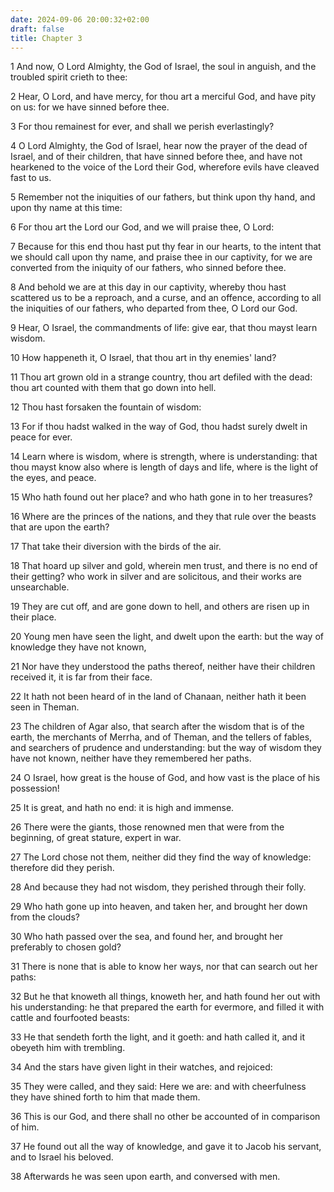 ```yaml
---
date: 2024-09-06 20:00:32+02:00
draft: false
title: Chapter 3
---
```




1 And now, O Lord Almighty, the God of Israel, the soul in anguish, and the troubled spirit crieth to thee:

2 Hear, O Lord, and have mercy, for thou art a merciful God, and have pity on us: for we have sinned before thee.

3 For thou remainest for ever, and shall we perish everlastingly?

4 O Lord Almighty, the God of Israel, hear now the prayer of the dead of Israel, and of their children, that have sinned before thee, and have not hearkened to the voice of the Lord their God, wherefore evils have cleaved fast to us.

5 Remember not the iniquities of our fathers, but think upon thy hand, and upon thy name at this time:

6 For thou art the Lord our God, and we will praise thee, O Lord:

7 Because for this end thou hast put thy fear in our hearts, to the intent that we should call upon thy name, and praise thee in our captivity, for we are converted from the iniquity of our fathers, who sinned before thee.

8 And behold we are at this day in our captivity, whereby thou hast scattered us to be a reproach, and a curse, and an offence, according to all the iniquities of our fathers, who departed from thee, O Lord our God.

9 Hear, O Israel, the commandments of life: give ear, that thou mayst learn wisdom.

10 How happeneth it, O Israel, that thou art in thy enemies' land?

11 Thou art grown old in a strange country, thou art defiled with the dead: thou art counted with them that go down into hell.

12 Thou hast forsaken the fountain of wisdom:

13 For if thou hadst walked in the way of God, thou hadst surely dwelt in peace for ever.

14 Learn where is wisdom, where is strength, where is understanding: that thou mayst know also where is length of days and life, where is the light of the eyes, and peace.

15 Who hath found out her place? and who hath gone in to her treasures?

16 Where are the princes of the nations, and they that rule over the beasts that are upon the earth?

17 That take their diversion with the birds of the air.

18 That hoard up silver and gold, wherein men trust, and there is no end of their getting? who work in silver and are solicitous, and their works are unsearchable.

19 They are cut off, and are gone down to hell, and others are risen up in their place.

20 Young men have seen the light, and dwelt upon the earth: but the way of knowledge they have not known,

21 Nor have they understood the paths thereof, neither have their children received it, it is far from their face.

22 It hath not been heard of in the land of Chanaan, neither hath it been seen in Theman.

23 The children of Agar also, that search after the wisdom that is of the earth, the merchants of Merrha, and of Theman, and the tellers of fables, and searchers of prudence and understanding: but the way of wisdom they have not known, neither have they remembered her paths.

24 O Israel, how great is the house of God, and how vast is the place of his possession!

25 It is great, and hath no end: it is high and immense.

26 There were the giants, those renowned men that were from the beginning, of great stature, expert in war.

27 The Lord chose not them, neither did they find the way of knowledge: therefore did they perish.

28 And because they had not wisdom, they perished through their folly.

29 Who hath gone up into heaven, and taken her, and brought her down from the clouds?

30 Who hath passed over the sea, and found her, and brought her preferably to chosen gold?

31 There is none that is able to know her ways, nor that can search out her paths:

32 But he that knoweth all things, knoweth her, and hath found her out with his understanding: he that prepared the earth for evermore, and filled it with cattle and fourfooted beasts:

33 He that sendeth forth the light, and it goeth: and hath called it, and it obeyeth him with trembling.

34 And the stars have given light in their watches, and rejoiced:

35 They were called, and they said: Here we are: and with cheerfulness they have shined forth to him that made them.

36 This is our God, and there shall no other be accounted of in comparison of him.

37 He found out all the way of knowledge, and gave it to Jacob his servant, and to Israel his beloved.

38 Afterwards he was seen upon earth, and conversed with men.

